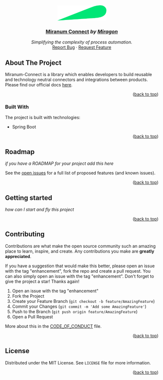 <div id="top"></div>

<!-- PROJECT LOGO -->
<br />
<div align="center">
    <a href="#">
        <img src="/images/logo.png" alt="Logo" height="50">
    </a>
    <h3 ><a href="https://miranum.com/">Miranum Connect</a> <i>by <a href="https://miragon.io/">Miragon</a></i></h3>
    <p>
        <i>Simplifying the complexity of process automation.</i>
        <br />
        <a href="https://github.com/flowsquad/miranum/issues">Report Bug</a>
        ·
        <a href="https://github.com/flowsquad/miranum/issues">Request Feature</a>
    </p>
</div>

<!-- ABOUT THE PROJECT -->

## About The Project

Miranum-Connect is a library which enables developers to build reusable and technology neutral connectors and integrations between products.
Please find our official docs <a href="https://miranum.com/docs/components/miranum-connect/intro-miranum-connect">here</a>.
<p style="text-align:right">(<a href="#top">back to top</a>)</p>

### Built With

The project is built with technologies:

* Spring Boot

<p align="right">(<a href="#top">back to top</a>)</p>

<!-- ROADMAP -->

## Roadmap

*if you have a ROADMAP for your project add this here*

See the [open issues](#) for a full list of proposed features (and known issues).

<p align="right">(<a href="#top">back to top</a>)</p>

## Getting started

*how can I start and fly this project*

<p align="right">(<a href="#top">back to top</a>)</p>
<!-- CONTRIBUTING -->

## Contributing

Contributions are what make the open source community such an amazing place to learn, inspire, and create. Any
contributions you make are **greatly appreciated**.

If you have a suggestion that would make this better, please open an issue with the tag "enhancement", fork the repo and
create a pull request. You can also simply open an issue with the tag "enhancement". Don't forget to give the project a
star! Thanks again!

1. Open an issue with the tag "enhancement"
2. Fork the Project
3. Create your Feature Branch (`git checkout -b feature/AmazingFeature`)
4. Commit your Changes (`git commit -m 'Add some AmazingFeature'`)
5. Push to the Branch (`git push origin feature/AmazingFeature`)
6. Open a Pull Request

More about this in the [CODE_OF_CONDUCT](/CODE_OF_CONDUCT.md) file.

<p align="right">(<a href="#top">back to top</a>)</p>


<!-- LICENSE -->

## License

Distributed under the MIT License. See `LICENSE` file for more information.

<p align="right">(<a href="#top">back to top</a>)</p>
